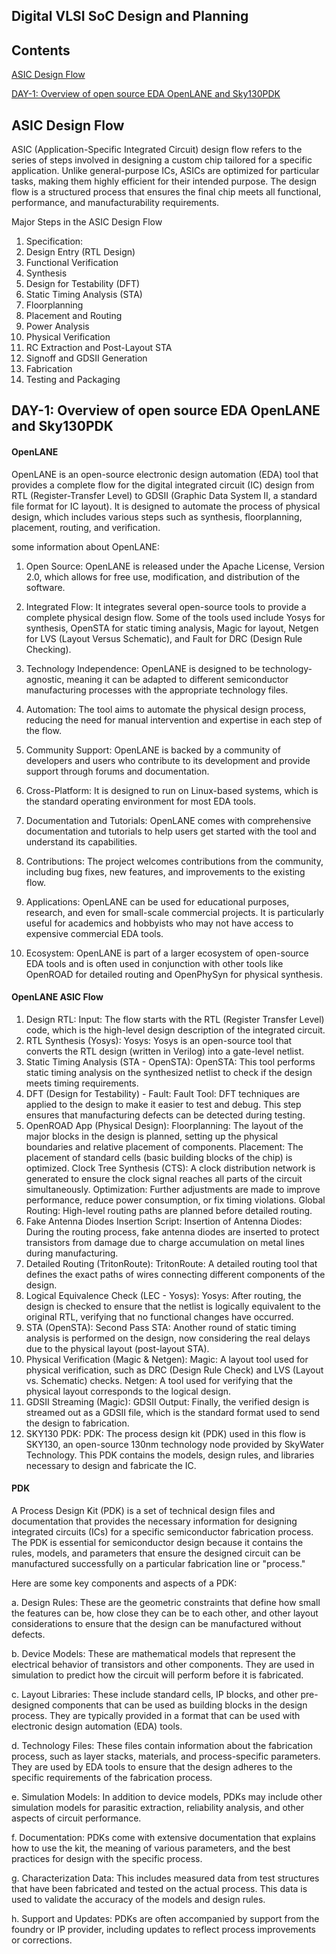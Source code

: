 ## Digital VLSI SoC Design and Planning

## Contents
[ASIC Design Flow](#asic-design-flow)

[DAY-1: Overview of open source EDA OpenLANE and Sky130PDK](#day-1-overview-of-open-source-eda-openlane-and-sky130pdk)


## ASIC Design Flow
ASIC (Application-Specific Integrated Circuit) design flow refers to the series of steps involved in designing a custom chip tailored for a specific application. Unlike general-purpose ICs, ASICs are optimized for particular tasks, making them highly efficient for their intended purpose. The design flow is a structured process that ensures the final chip meets all functional, performance, and manufacturability requirements.

Major Steps in the ASIC Design Flow
1. Specification:
2. Design Entry (RTL Design)
3. Functional Verification
4. Synthesis
5. Design for Testability (DFT)
6. Static Timing Analysis (STA)
7. Floorplanning
8. Placement and Routing
9. Power Analysis
10. Physical Verification
11. RC Extraction and Post-Layout STA
12. Signoff and GDSII Generation
13. Fabrication
14. Testing and Packaging




## DAY-1: Overview of open source EDA OpenLANE and Sky130PDK

#### OpenLANE
OpenLANE is an open-source electronic design automation (EDA) tool that provides a complete flow for the digital integrated circuit (IC) design from RTL (Register-Transfer Level) to GDSII (Graphic Data System II, a standard file format for IC layout). It is designed to automate the process of physical design, which includes various steps such as synthesis, floorplanning, placement, routing, and verification.

some information about OpenLANE:

1. Open Source: OpenLANE is released under the Apache License, Version 2.0, which allows for free use, modification, and distribution of the software.

2. Integrated Flow: It integrates several open-source tools to provide a complete physical design flow. Some of the tools used include Yosys for synthesis, OpenSTA for static timing analysis, Magic for layout, Netgen for LVS (Layout Versus Schematic), and Fault for DRC (Design Rule Checking).

3. Technology Independence: OpenLANE is designed to be technology-agnostic, meaning it can be adapted to different semiconductor manufacturing processes with the appropriate technology files.

4. Automation: The tool aims to automate the physical design process, reducing the need for manual intervention and expertise in each step of the flow.

5. Community Support: OpenLANE is backed by a community of developers and users who contribute to its development and provide support through forums and documentation.

6. Cross-Platform: It is designed to run on Linux-based systems, which is the standard operating environment for most EDA tools.

7. Documentation and Tutorials: OpenLANE comes with comprehensive documentation and tutorials to help users get started with the tool and understand its capabilities.

8. Contributions: The project welcomes contributions from the community, including bug fixes, new features, and improvements to the existing flow.

9. Applications: OpenLANE can be used for educational purposes, research, and even for small-scale commercial projects. It is particularly useful for academics and hobbyists who may not have access to expensive commercial EDA tools.

10. Ecosystem: OpenLANE is part of a larger ecosystem of open-source EDA tools and is often used in conjunction with other tools like OpenROAD for detailed routing and OpenPhySyn for physical synthesis.



#### OpenLANE ASIC Flow
1. Design RTL:
   Input: The flow starts with the RTL (Register Transfer Level) code, which is the high-level design description of the integrated circuit.
2. RTL Synthesis (Yosys):
   Yosys: Yosys is an open-source tool that converts the RTL design (written in Verilog) into a gate-level netlist.
3. Static Timing Analysis (STA - OpenSTA):
   OpenSTA: This tool performs static timing analysis on the synthesized netlist to check if the design meets timing requirements.
4. DFT (Design for Testability) - Fault:
   Fault Tool: DFT techniques are applied to the design to make it easier to test and debug. This step ensures that manufacturing defects can be detected during testing.
5. OpenROAD App (Physical Design):
   Floorplanning: The layout of the major blocks in the design is planned, setting up the physical boundaries and relative placement of components.
   Placement: The placement of standard cells (basic building blocks of the chip) is optimized.
   Clock Tree Synthesis (CTS): A clock distribution network is generated to ensure the clock signal reaches all parts of the circuit simultaneously.
   Optimization: Further adjustments are made to improve performance, reduce power consumption, or fix timing violations.
   Global Routing: High-level routing paths are planned before detailed routing.
6. Fake Antenna Diodes Insertion Script:
   Insertion of Antenna Diodes: During the routing process, fake antenna diodes are inserted to protect transistors from damage due to charge accumulation on metal lines during manufacturing.
7. Detailed Routing (TritonRoute):
   TritonRoute: A detailed routing tool that defines the exact paths of wires connecting different components of the design.
8. Logical Equivalence Check (LEC - Yosys):
   Yosys: After routing, the design is checked to ensure that the netlist is logically equivalent to the original RTL, verifying that no functional changes have occurred.
9. STA (OpenSTA):
   Second Pass STA: Another round of static timing analysis is performed on the design, now considering the real delays due to the physical layout (post-layout STA).
10. Physical Verification (Magic & Netgen):
   Magic: A layout tool used for physical verification, such as DRC (Design Rule Check) and LVS (Layout vs. Schematic) checks.
   Netgen: A tool used for verifying that the physical layout corresponds to the logical design.
11. GDSII Streaming (Magic):
   GDSII Output: Finally, the verified design is streamed out as a GDSII file, which is the standard format used to send the design to fabrication.
14. SKY130 PDK:
   PDK: The process design kit (PDK) used in this flow is SKY130, an open-source 130nm technology node provided by SkyWater Technology. This PDK contains the models, design rules, and libraries necessary to design and fabricate the IC.



#### PDK
A Process Design Kit (PDK) is a set of technical design files and documentation that provides the necessary information for designing integrated circuits (ICs) for a specific semiconductor fabrication process. The PDK is essential for semiconductor design because it contains the rules, models, and parameters that ensure the designed circuit can be manufactured successfully on a particular fabrication line or "process."

Here are some key components and aspects of a PDK:

a. Design Rules: These are the geometric constraints that define how small the features can be, how close they can be to each other, and other layout considerations to ensure that the design can be manufactured without defects.

b. Device Models: These are mathematical models that represent the electrical behavior of transistors and other components. They are used in simulation to predict how the circuit will perform before it is fabricated.

c. Layout Libraries: These include standard cells, IP blocks, and other pre-designed components that can be used as building blocks in the design process. They are typically provided in a format that can be used with electronic design automation (EDA) tools.

d. Technology Files: These files contain information about the fabrication process, such as layer stacks, materials, and process-specific parameters. They are used by EDA tools to ensure that the design adheres to the specific requirements of the fabrication process.

e. Simulation Models: In addition to device models, PDKs may include other simulation models for parasitic extraction, reliability analysis, and other aspects of circuit performance.

f. Documentation: PDKs come with extensive documentation that explains how to use the kit, the meaning of various parameters, and the best practices for design with the specific process.

g. Characterization Data: This includes measured data from test structures that have been fabricated and tested on the actual process. This data is used to validate the accuracy of the models and design rules.

h. Support and Updates: PDKs are often accompanied by support from the foundry or IP provider, including updates to reflect process improvements or corrections.





